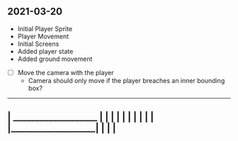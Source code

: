 ## 2021-03-20

* Initial Player Sprite
* Player Movement
* Initial Screens
* Added player state
* Added ground movement

- [ ] Move the camera with the player
  - Camera should only move if the player breaches an inner bounding box?


----------------------------
|    ___________________   |
|   |                   |  |
|   |                   |  |
|   |___________________|  |
|                          |
----------------------------

